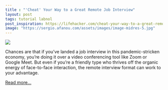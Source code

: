 ```yaml
---
title : "'Cheat' Your Way to a Great Remote Job Interview"
layout: post
tags: tutorial labnol
post_inspiration: https://lifehacker.com/cheat-your-way-to-a-great-remote-job-interview-1846600588
image: "https://sergio.afanou.com/assets/images/image-midres-5.jpg"
---
```


<img src="https://i.kinja-img.com/gawker-media/image/upload/s--nUhyAPWf--/c_fit,fl_progressive,q_80,w_636/emdxsbolttttsmzkp7vf.jpg" /><p>Chances are that if you’ve landed a job interview in this pandemic-stricken economy, you’re doing it over a video conferencing tool like Zoom or Google Meet. But even if you’re a friendly type who thrives off the organic energy of face-to-face interaction, the remote interview format can work to your advantage. </p><p><a href="https://lifehacker.com/cheat-your-way-to-a-great-remote-job-interview-1846600588">Read more...</a></p>